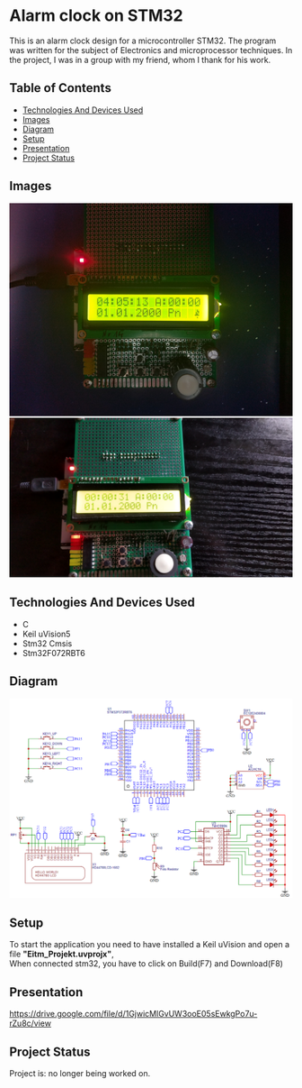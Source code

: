 # Alarm clock on STM32
This is an alarm clock design for a microcontroller STM32.
The program was written for the subject of Electronics and microprocessor techniques.
In the project, I was in a group with my friend, whom I thank for his work.

## Table of Contents
* [Technologies And Devices Used](#technologies-and-devices-used)
* [Images](#images)
* [Diagram](#diagram)
* [Setup](#setup)
* [Presentation](#presentation)
* [Project Status](#project-status)
<!-- * [Acknowledgements](#acknowledgements) -->
<!-- * [Usage](#usage) -->

## Images
![Main View](./img/mainView.jpg)
![Main View 2](./img/mainView2.jpg)

## Technologies And Devices Used
- C
- Keil uVision5
- Stm32 Cmsis
- Stm32F072RBT6

## Diagram
![Diagram](./img/diagram.png)

## Setup
To start the application you need to have installed a Keil uVision and open a file **"Eitm_Projekt.uvprojx"**,<br/>
When connected stm32, you have to click on Build(F7) and Download(F8)

<!-- ## Usage -->

## Presentation
https://drive.google.com/file/d/1GjwicMlGvUW3ooE05sEwkgPo7u-rZu8c/view

## Project Status
Project is: no longer being worked on.

<!-- ## Acknowledgements -->


